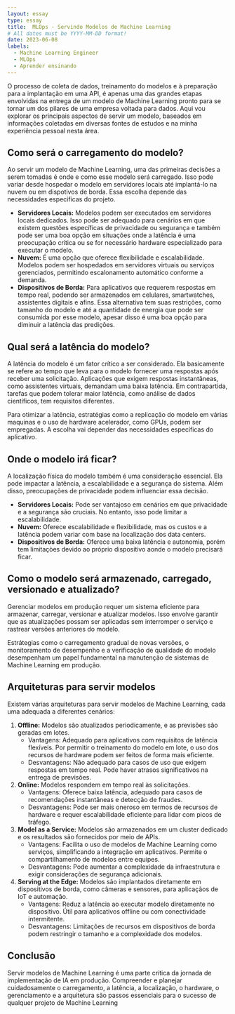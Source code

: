 ```yaml
---
layout: essay
type: essay
title:  MLOps - Servindo Modelos de Machine Learning
# All dates must be YYYY-MM-DD format!
date: 2023-06-08
labels:
  - Machine Learning Engineer
  - MLOps
  - Aprender ensinando
---
```


O processo de coleta de dados, treinamento do modelos e à preparação para a implantação em uma API, é apenas uma das grandes etapas envolvidas na entrega de um modelo de Machine Learning pronto para se tornar um dos pilares de uma empresa voltada para dados. Aqui vou explorar os principais aspectos de servir um modelo, baseados em informações coletadas em diversas fontes de estudos e na minha experiência pessoal nesta área.

## Como será o carregamento do modelo?

Ao servir um modelo de Machine Learning, uma das primeiras decisões a serem tomadas é onde e como esse modelo será carregado. Isso pode variar desde hospedar o modelo em servidores locais até implantá-lo na nuvem ou em dispotivos de borda. Essa escolha depende das necessidades especificas do projeto.

* **Servidores Locais:** Modelos podem ser executados em servidores locais dedicados. Isso pode ser adequado para cenários em que existem questões específicas de privacidade ou segurança e também pode ser uma boa opção em situações onde a latência é uma preocupação crítica ou se for necessário hardware especializado para executar o modelo.
* **Nuvem:** É uma opção que oferece flexibilidade e escalabilidade. Modelos podem ser hospedados em servidores virtuais ou serviços gerenciados, permitindo escalonamento automático conforme a demanda.
* **Dispositivos de Borda:** Para aplicativos que requerem respostas em tempo real, podendo ser armazenados em celulares, smartwatches, assistentes digitais e afins. Essa alternativa tem suas restrições, como tamanho do modelo e até a quantidade de energia que pode ser consumida por esse modelo, apesar disso é uma boa opção para diminuir a latência das predições.

## Qual será a latência do modelo?

A latência do modelo é um fator crítico a ser considerado. Ela basicamente se refere ao tempo que leva para o modelo fornecer uma respostas após receber uma solicitação. Aplicações que exigem respostas instantâneas, como assistentes virtuais, demandam uma baixa latência. Em contrapartida, tarefas que podem tolerar maior latência, como análise de dados científicos, tem requisitos diferentes.

Para otimizar a latência, estratégias como a replicação do modelo em várias maquinas e o uso de hardware acelerador, como GPUs, podem ser empregadas. A escolha vai depender das necessidades específicas do aplicativo.

## Onde o modelo irá ficar?

A localização física do modelo também é uma consideração essencial. Ela pode impactar a latência, a escalabilidade e a segurança do sistema. Além disso, preocupações de privacidade podem influenciar essa decisão.

* **Servidores Locais:** Pode ser vantajoso em cenários em que privacidade e a segurança são cruciais. No entanto, isso pode limitar a escalabilidade.
* **Nuvem:** Oferece escalabilidade e flexibilidade, mas os custos e a latência podem variar com base na localização dos data centers.
* **Dispositivos de Borda:** Oferece uma baixa latência e autonomia, porém tem limitaçòes devido ao próprio dispositivo aonde o modelo precisará ficar.

## Como o modelo será armazenado, carregado, versionado e atualizado?

Gerenciar modelos em produção requer um sistema eficiente para armazenar, carregar, versionar e atualizar modelos. Isso envolve garantir que as atualizações possam ser aplicadas sem interromper o serviço e rastrear versões anteriores do modelo.

Estrátegias como o carregamento gradual de novas versões, o monitoramento de desempenho e a verificação de qualidade do modelo desempenham um papel fundamental na manutenção de sistemas de Machine Learning em produção.

## Arquiteturas para servir modelos

Existem várias arquiteturas para servir modelos de Machine Learning, cada uma adequada a diferentes cenários:

1. **Offline:** Modelos são atualizados periodicamente, e as previsões são geradas em lotes.
   * Vantagens: Adequado para aplicativos com requisitos de latência flexíveis. Por permitir o treinamento do modelo em lote, o uso dos recursos de hardware podem ser feitos de forma mais eficiente.
   * Desvantagens: Não adequado para casos de uso que exigem respostas em tempo real. Pode haver atrasos significativos na entrega de previsões.
2. **Online:** Modelos respondem em tempo real às solicitações.
   * Vantagens: Oferece baixa latência, adequado para casos de recomendações instantâneas e detecção de fraudes.
   * Desvantagens: Pode ser mais oneroso em termos de recursos de hardware e requer escalabilidade eficiente para lidar com picos de tráfego.
3. **Model as a Service:** Modelos são armazenados em um cluster dedicado e os resultados são fornecidos por meio de APIs.
   * Vantagens: Facilita o uso de modelos de Machine Learning como serviços, simplificando a integração em aplicativos. Permite o compartilhamento de modelos entre equipes.
   * Desvantagens: Pode aumentar a complexidade da infraestrutura e exigir considerações de segurança adicionais.
4. **Serving at the Edge:** Modelos são implantados diretamente em dispositivos de borda, como câmeras e sensores, para aplicaçãos de IoT e automação.
   * Vantagens: Reduz a latência ao executar modelo diretamente no dispositivo. Útil para aplicativos offline ou com conectividade intermitente.
   * Desvantagens: Limitações de recursos em dispositivos de borda podem restringir o tamanho e a complexidade dos modelos.


## Conclusão

Servir modelos de Machine Learning é uma parte crítica da jornada de implementação de IA em produção. Compreender e planejar cuidadosamente o carregamento, a latência, a localização, o hardware, o gerenciamento e a arquitetura são passos essenciais para o sucesso de qualquer projeto de Machine Learning
